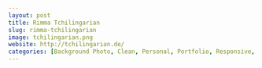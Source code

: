```yaml
---
layout: post
title: Rimma Tchilingarian
slug: rimma-tchilingarian
image: tchilingarian.png
website: http://tchilingarian.de/
categories: [Background Photo, Clean, Personal, Portfolio, Responsive, Studio]
---
```

